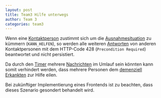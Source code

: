 ```yaml
---
layout: post
title: Team3 Hilfe unterwegs
author: Team 3
categories: team3
---
```


Wenn eine [Kontaktperson](https://fae.archi-lab.io/glossary/2019/11/06/Glossary-Kontaktperson.html) zustimmt sich um die [Ausnahmesituation](https://fae.archi-lab.io/glossary/2019/11/04/Glossary-Ausnahmesituation.html) zu kümmern (`KANN_HELFEN`),
so werden alle weiteren [Antworten](https://fae.archi-lab.io/glossary/2019/11/04/Glossary-Antwort.html) von anderen Kontaktpersonen mit dem HTTP-Code 428 (`Precondition Required`) beantwortet 
und nicht persistiert.

Da durch den [Timer](https://github.com/Archi-Lab-FAE/fae-team-3-documentation/blob/master/2020-01-23-team-3-timout-duration.md) mehrere [Nachrichten](https://fae.archi-lab.io/glossary/2019/11/04/Glossary-Nachricht.html) im Umlauf sein könnten kann somit verhindert werden, dass mehrere Personen dem [demenziell Erkankten](https://fae.archi-lab.io/glossary/2019/11/15/Glossary-dementiell-Erkrankter.html) 
zur Hilfe eilen.

Bei zukünftiger Implementierung eines Frontends ist zu beachten, dass dieses Szenario gesondert behandelt wird.  
